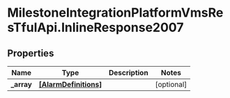 # MilestoneIntegrationPlatformVmsResTfulApi.InlineResponse2007

## Properties
Name | Type | Description | Notes
------------ | ------------- | ------------- | -------------
**_array** | [**[AlarmDefinitions]**](AlarmDefinitions.md) |  | [optional] 
